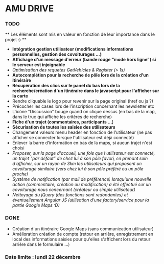 # AMU DRIVE #

### TODO ###

** Les éléments sont mis en valeur en fonction de leur importance dans le projet :) **

* **Intégration gestion utilisateur (modifications informations personnelles, gestion des covoiturages ...)**
* **Affichage d'un message d'erreur (bande rouge "mode hors ligne") si le serveur est injoignable**
* *Optimisation des requetes GetVehicles & Register (> 1s)*
* **Autocomplétion pour la recherche de pôle lors de la création d'un itinéraire**
* **Récupération des clics sur le panel du bas lors de la recherche/création d'un itinéraire dans le javascript pour l'afficher sur la carte**
* Rendre cliquable le logo pour revenir sur la page original (href ou js ?)
* Précocher les cases lors de l'inscription concernant les newsletter etc
* L'icône "Discussion" bouge quand on clique dessus (en bas de la map, dans le truc qui affiche les critères de recherche)
* **Fiche d'un trajet (commentaires, participants ...)**
* **Sécurisation de toutes les saisies des utilisateurs**
* Changement valeurs menu header en fonction de l'utilisateur (ne pas afficher se connecter lorsque l'utilisateur est déjà connecté)
* Enlever la barre d'information en bas de la maps, si aucun trajet n'est choisi
* *Proposer, sur la page d'accueil, une fois que l'utilisateur est connecté, un trajet "par défaut" de chez lui à son pôle favori,
en prenant soin d'afficher, sur un rayon de 3km les utilisateurs qui proposent un covoiturage similaire (vers chez lui à son pôle préféré 
ou un pôle proche)*
* *Système de notification (par mail de préférence) lorsqu'une nouvelle action (commentaire, création ou modification) a été effectué 
sur un covoiturage nous concernant (créateur ou simple utilisateur)*
* *Nettoyage du jQuery (des fonctions sont redondantes) et éventuellement Angular JS (utilisation d'une factory/service 
pour la partie Google Maps :D)*
### DONE ###

* Création d'un itinéraire Google Maps (sans communication utilisateur)
* Amélioration création de compte (retour en arrière, enregistrement en local des informations saisies pour qu'elles s'affichent lors du retour arrière dans le formulaire ...)


### Date limite : lundi 22 décembre  ###
